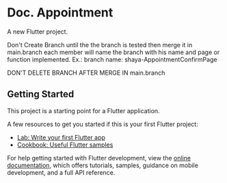 # Doc. Appointment

A new Flutter project.

Don't Create Branch until the the branch is tested then merge it in main.branch 
each member will name the branch with his name and page or function implemented.
  Ex.: branch name: shaya-AppointmentConfirmPage

  DON'T DELETE BRANCH AFTER MERGE IN main.branch

## Getting Started

This project is a starting point for a Flutter application.

A few resources to get you started if this is your first Flutter project:

- [Lab: Write your first Flutter app](https://docs.flutter.dev/get-started/codelab)
- [Cookbook: Useful Flutter samples](https://docs.flutter.dev/cookbook)

For help getting started with Flutter development, view the
[online documentation](https://docs.flutter.dev/), which offers tutorials,
samples, guidance on mobile development, and a full API reference.
